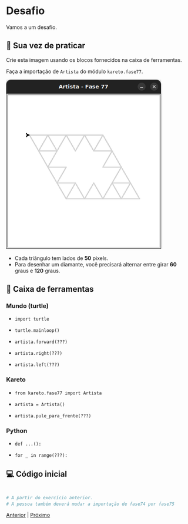 # Desafio

Vamos a um desafio.

## 🐝 Sua vez de praticar

Crie esta imagem usando os blocos fornecidos na caixa de ferramentas.

Faça a importação de `Artista` do módulo `kareto.fase77`.

![Diamante de triângulos](cenario_77.png "Diamante de triângulos")

- Cada triângulo tem lados de **50** pixels.
- Para desenhar um diamante, você precisará alternar entre girar **60** graus e **120** graus.

## 🧰 Caixa de ferramentas

### Mundo (turtle)
- `import turtle`

- `turtle.mainloop()`

- `artista.forward(???)`

- `artista.right(???)`

- `artista.left(???)`

### Kareto
- `from kareto.fase77 import Artista`

- `artista = Artista()`

- `artista.pule_para_frente(???)`

### Python

- `def ...():`

- `for _ in range(???):`


## 💻 Código inicial

```python

# A partir do exercício anterior.
# A pessoa também deverá mudar a importação de fase74 por fase75

```

[Anterior](../fase76/README.md) | [Próximo](../fase76/README.md)
